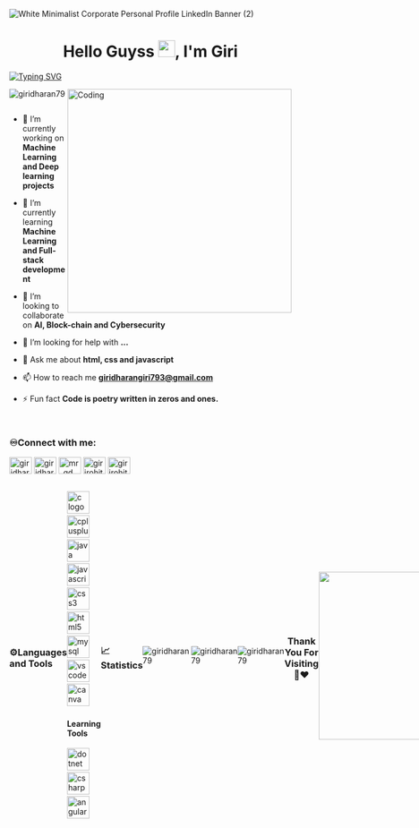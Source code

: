 ![White Minimalist Corporate Personal Profile LinkedIn Banner (2)](https://github.com/Giridharan79/Giridharan79/assets/128962921/89840569-b6e7-43b8-8db7-39c43ef431e4)
<h1 align="center">Hello Guyss <img src="https://user-images.githubusercontent.com/82110564/189553856-2e7f8f30-80b4-484f-bfaa-9e5eb10f24e5.gif" width="30">, I'm Giri</h1>

<a href="https://git.io/typing-svg"><img src="https://readme-typing-svg.demolab.com?font=Bungee+Spice&pause=999&center=true&vCenter=true&random=false&width=1000&lines=Open+to+work;sudoku+player;Volleyball+enthusiast;Innovative+Web+developer" alt="Typing SVG" /></a>

<img align="right" alt="Coding" width="400" src="https://www.web24zone.com/wp-content/uploads/2022/10/46207-programmer-1.gif">

<p align="left"> <img src="https://komarev.com/ghpvc/?username=giridharan79&label=Profile%20views&color=0e75b6&style=flat" alt="giridharan79" /> </p>

<p align="left"> <a href="https://twitter.com/" target="blank"><img src="https://img.shields.io/twitter/follow/?logo=twitter&style=for-the-badge" alt="" /></a> </p>

- 🔭 I’m currently working on **Machine Learning and Deep learning projects**

- 🌱 I’m currently learning **Machine Learning and Full-stack development**

- 👯 I’m looking to collaborate on **AI, Block-chain and Cybersecurity**

- 🤝 I’m looking for help with **...**

- 💬 Ask me about **html, css and javascript**

- 📫 How to reach me **giridharangiri793@gmail.com**

- ⚡ Fun fact **Code is poetry written in zeros and ones.**

<br>
<h3 align="left"> ♾️Connect with me:</h3>
<p align="left">
  
<a href="https://linkedin.com/in/giridharan793" target="blank"><img align="center" src="https://raw.githubusercontent.com/rahuldkjain/github-profile-readme-generator/master/src/images/icons/Social/linked-in-alt.svg" alt="giridharan793" height="30" width="40" /></a>
<a href="https://kaggle.com/giridharanss" target="blank"><img align="center" src="https://raw.githubusercontent.com/rahuldkjain/github-profile-readme-generator/master/src/images/icons/Social/kaggle.svg" alt="giridharanss" height="30" width="40" /></a>
<a href="https://instagram.com/mr_gd_2k3" target="blank"><img align="center" src="https://raw.githubusercontent.com/rahuldkjain/github-profile-readme-generator/master/src/images/icons/Social/instagram.svg" alt="mr_gd_2k3" height="30" width="40" /></a>
<a href="https://www.hackerrank.com/girirohitlic777" target="blank"><img align="center" src="https://raw.githubusercontent.com/rahuldkjain/github-profile-readme-generator/master/src/images/icons/Social/hackerrank.svg" alt="girirohitlic777" height="30" width="40" /></a>
<a href="https://www.leetcode.com/girirohitlic777" target="blank"><img align="center" src="https://raw.githubusercontent.com/rahuldkjain/github-profile-readme-generator/master/src/images/icons/Social/leet-code.svg" alt="girirohitlic777" height="30" width="40" /></a>
</p>
</br>

<div style="display: flex; align-items: center;">
<h3>⚙️Languages and Tools</h3>
<br>
<div align="left">
  <img src="https://skillicons.dev/icons?i=c" height="40" alt="c logo"  />
  <img width="12" />
  <img src="https://skillicons.dev/icons?i=cpp" height="40" alt="cplusplus logo"  />
  <img width="12" />
  <img src="https://skillicons.dev/icons?i=java" height="40" alt="java logo"  />
  <img width="12" />
  <img src="https://skillicons.dev/icons?i=js" height="40" alt="javascript logo"  />
  <img width="12" />
  <img src="https://skillicons.dev/icons?i=css" height="40" alt="css3 logo"  />
  <img width="12" />
  <img src="https://skillicons.dev/icons?i=html" height="40" alt="html5 logo"  />
  <img width="12" />
  <img src="https://skillicons.dev/icons?i=mysql" height="40" alt="mysql logo"  />
  <img width="12" />
  <img src="https://skillicons.dev/icons?i=vscode" height="40" alt="vscode logo"  />
  <img width="12" />
  <img src="https://cdn.jsdelivr.net/gh/devicons/devicon/icons/canva/canva-original.svg" height="40" alt="canva logo"  />
  <img width="12" />
  
  <div>
  <h4>Learning Tools</h4>
  </div>
  <div>
  <img src="https://skillicons.dev/icons?i=dotnet" height="40" alt="dotnet logo"  />
  <img width="12" />
  <img src="https://skillicons.dev/icons?i=csharp" height="40" alt="csharp logo"  />
  <img width="12" />
  <img src="https://skillicons.dev/icons?i=angular" height="40" alt="angular logo"  />
  <img width="12" />
  </div>
</div>
  
<br>
<div style="display: flex; align-items: center;">
<h3>📈Statistics</h3>
<img align="left" src="https://github-readme-stats.vercel.app/api/top-langs?username=giridharan79&show_icons=true&locale=en&layout=compact" alt="giridharan79" />
<br>
  <br>
  <br>
  <br>
  <br>
  <br>
<img align="center" src="https://github-readme-stats.vercel.app/api?username=giridharan79&show_icons=true&locale=en" alt="giridharan79" />
<br>
  <br>
  <br>
<img align="center" src="https://github-readme-streak-stats.herokuapp.com/?user=giridharan79&" alt="giridharan79" />
</div>

<h3 align="center">Thank You For Visiting 🤝❤️</h3>
<div align="center">
  <img src="https://media1.tenor.com/m/OXsbaebhRxYAAAAC/loki-thank-you.gif"  width="300"/>
</div>
